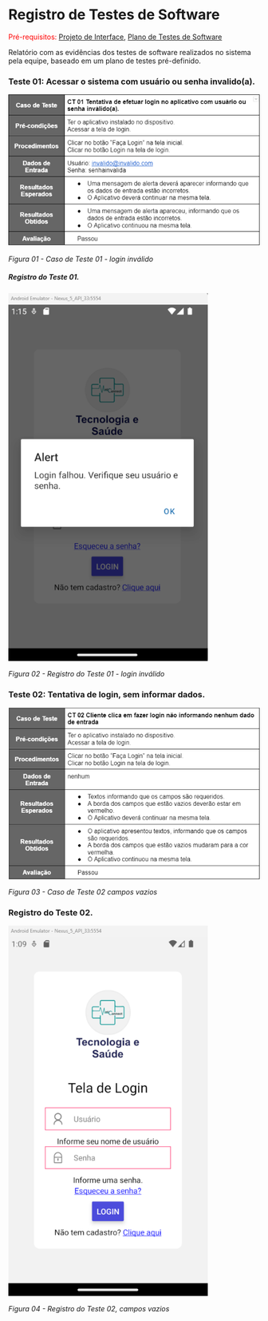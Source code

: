 # Registro de Testes de Software

<span style="color:red">Pré-requisitos: <a href="3-Projeto de Interface.md"> Projeto de Interface</a></span>, <a href="8-Plano de Testes de Software.md"> Plano de Testes de Software</a>

Relatório com as evidências dos testes de software realizados no sistema pela equipe, baseado em um plano de testes pré-definido.

### Teste 01: Acessar o sistema com usuário ou senha invalido(a).

 <img width="800"  src="./img/Testes/LoginInvalido.png">

_Figura 01 - Caso de Teste 01 - login inválido_

##### Registro do Teste 01.

<img width="400"  src="./img/programacao/LoginFalhou.png">

_Figura 02 - Registro do Teste 01 - login inválido_

### Teste 02: Tentativa de login, sem informar dados.

 <img width="800"  src="./img/Testes/LoginCamposVazios.png">

_Figura 03 - Caso de Teste 02 campos vazios_

### Registro do Teste 02.

 <img width="400"  src="./img/programacao/CamposVazios.png">

_Figura 04 - Registro do Teste 02, campos vazios_
